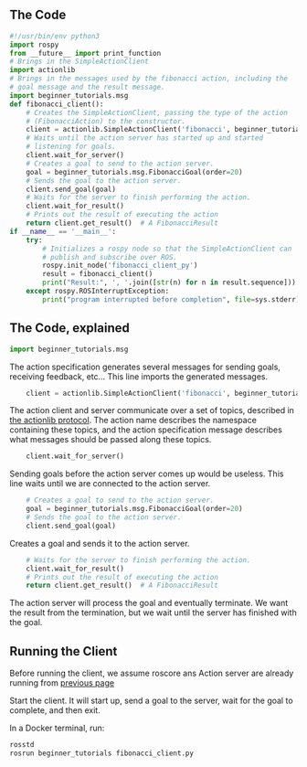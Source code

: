 The Code
--------

```py
#!/usr/bin/env python3
import rospy
from __future__ import print_function
# Brings in the SimpleActionClient
import actionlib
# Brings in the messages used by the fibonacci action, including the
# goal message and the result message.
import beginner_tutorials.msg
def fibonacci_client():
    # Creates the SimpleActionClient, passing the type of the action
    # (FibonacciAction) to the constructor.
    client = actionlib.SimpleActionClient('fibonacci', beginner_tutorials.msg.FibonacciAction)
    # Waits until the action server has started up and started
    # listening for goals.
    client.wait_for_server()
    # Creates a goal to send to the action server.
    goal = beginner_tutorials.msg.FibonacciGoal(order=20)
    # Sends the goal to the action server.
    client.send_goal(goal)
    # Waits for the server to finish performing the action.
    client.wait_for_result()
    # Prints out the result of executing the action
    return client.get_result()  # A FibonacciResult
if __name__ == '__main__':
    try:
        # Initializes a rospy node so that the SimpleActionClient can
        # publish and subscribe over ROS.
        rospy.init_node('fibonacci_client_py')
        result = fibonacci_client()
        print("Result:", ', '.join([str(n) for n in result.sequence]))
    except rospy.ROSInterruptException:
        print("program interrupted before completion", file=sys.stderr)
```

The Code, explained
-------------------

```py
import beginner_tutorials.msg
```

The action specification generates several messages for sending goals, receiving feedback, etc... This line imports the generated messages.

```py
    client = actionlib.SimpleActionClient('fibonacci', beginner_tutorials.msg.FibonacciAction)
```

The action client and server communicate over a set of topics, described in [the actionlib protocol](http://wiki.ros.org/actionlib/DetailedDescription). The action name describes the namespace containing these topics, and the action specification message describes what messages should be passed along these topics.

```py
    client.wait_for_server()
```

Sending goals before the action server comes up would be useless. This line waits until we are connected to the action server.

```py
    # Creates a goal to send to the action server.
    goal = beginner_tutorials.msg.FibonacciGoal(order=20)
    # Sends the goal to the action server.
    client.send_goal(goal)
```

Creates a goal and sends it to the action server.

```py
    # Waits for the server to finish performing the action.
    client.wait_for_result()
    # Prints out the result of executing the action
    return client.get_result()  # A FibonacciResult
```

The action server will process the goal and eventually terminate. We want the result from the termination, but we wait until the server has finished with the goal.

Running the Client
------------------

Before running the client, we assume roscore ans Action server are already running from [previous page](action_server.md)

Start the client. It will start up, send a goal to the server, wait for the goal to complete, and then exit.

In a Docker terminal, run:
```bash
rosstd
rosrun beginner_tutorials fibonacci_client.py
```